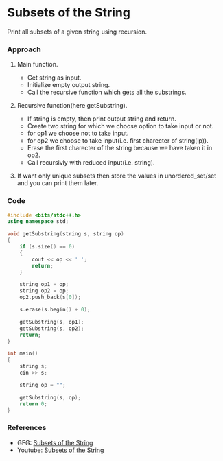 # Subsets of the String

Print all subsets of a given string using recursion.

### Approach

1. Main function.

   - Get string as input.
   - Initialize empty output string.
   - Call the recursive function which gets all the substrings.

2. Recursive function(here getSubstring).

   - If string is empty, then print output string and return.
   - Create two string for which we choose option to take input or not.
   - for op1 we choose not to take input.
   - for op2 we choose to take input(i.e. first charecter of string(ip)).
   - Erase the first charecter of the string because we have taken it in op2.
   - Call recursivly with reduced input(i.e. string).

3. If want only unique subsets then store the values in unordered_set/set and you can print them later.

### Code

```cpp
#include <bits/stdc++.h>
using namespace std;

void getSubstring(string s, string op)
{
    if (s.size() == 0)
    {
        cout << op << ' ';
        return;
    }

    string op1 = op;
    string op2 = op;
    op2.push_back(s[0]);

    s.erase(s.begin() + 0);

    getSubstring(s, op1);
    getSubstring(s, op2);
    return;
}

int main()
{
    string s;
    cin >> s;

    string op = "";

    getSubstring(s, op);
    return 0;
}
```

### References

- GFG: [Subsets of the String](https://www.geeksforgeeks.org/recursive-program-to-generate-power-set/)
- Youtube: [Subsets of the String](https://www.youtube.com/watch?v=Yg5a2FxU4Fo&list=PL_z_8CaSLPWeT1ffjiImo0sYTcnLzo-wY&index=12)
